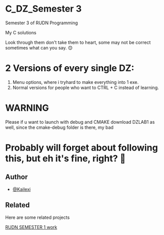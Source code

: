 
# C_DZ_Semester 3

Semester 3 of RUDN Programming

My C solutions

Look through them don't take them to heart, some may not be correct sometimes what can you say. 😊

# 2 Versions of every single DZ:

1. Menu options, where i tryhard to make everything into 1 exe.
2. Normal versions for people who want to CTRL + C instead of learning.




# WARNING

Please if u want to launch with debug and CMAKE download DZLAB1 as well, since the cmake-debug folder is there, my bad



# Probably will forget about following this, but eh it's fine, right? 🤔
 

## Author

- [@Kailexi](https://www.github.com/kailexi)


## Related

Here are some related projects

[RUDN SEMESTER 1 work](https://github.com/Kailexi/RUDN_sem1)





















